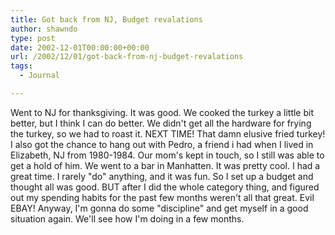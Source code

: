 ```yaml
---
title: Got back from NJ, Budget revalations
author: shawndo
type: post
date: 2002-12-01T00:00:00+00:00
url: /2002/12/01/got-back-from-nj-budget-revalations
tags:
  - Journal

---
```

Went to NJ for thanksgiving. It was good. We cooked the turkey a little bit better, but I think I can do better. We didn't get all the hardware for frying the turkey, so we had to roast it. NEXT TIME! That damn elusive fried turkey! I also got the chance to hang out with Pedro, a friend i had when I lived in Elizabeth, NJ from 1980-1984. Our mom's kept in touch, so I still was able to get a hold of him. We went to a bar in Manhatten. It was pretty cool. I had a great time. I rarely "do" anything, and it was fun. So I set up a budget and thought all was good. BUT after I did the whole category thing, and figured out my spending habits for the past few months weren't all that great. Evil EBAY! Anyway, I'm gonna do some "discipline" and get myself in a good situation again. We'll see how I'm doing in a few months.